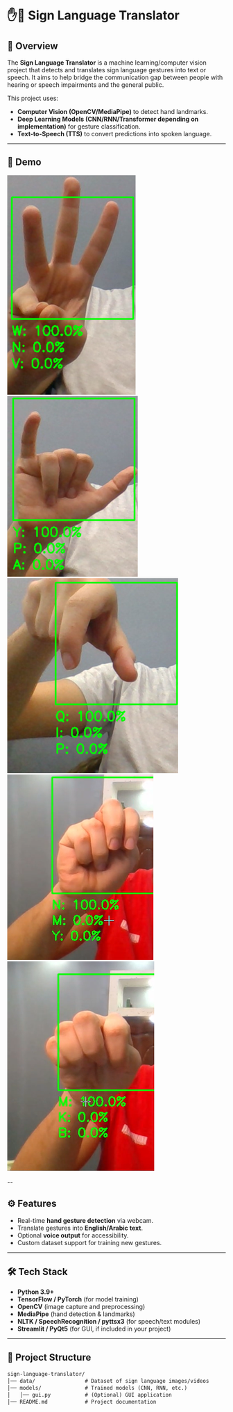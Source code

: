 # ✋🤟 Sign Language Translator

## 📌 Overview

The **Sign Language Translator** is a machine learning/computer vision project that detects and translates sign language gestures into text or speech.
It aims to help bridge the communication gap between people with hearing or speech impairments and the general public.

This project uses:

* **Computer Vision (OpenCV/MediaPipe)** to detect hand landmarks.
* **Deep Learning Models (CNN/RNN/Transformer depending on implementation)** for gesture classification.
* **Text-to-Speech (TTS)** to convert predictions into spoken language.

---

## 🎥 Demo
![Sign Language Demo](https://github.com/maskar122/sign-language-translator/blob/ee6f3170f635c81cf593bc7c82f938033ca382d8/images/output1.png)
![Sign Language Demo](https://github.com/maskar122/sign-language-translator/blob/ee6f3170f635c81cf593bc7c82f938033ca382d8/images/output2.png)
![Sign Language Demo](https://github.com/maskar122/sign-language-translator/blob/ee6f3170f635c81cf593bc7c82f938033ca382d8/images/output3.png)
![Sign Language Demo](https://github.com/maskar122/sign-language-translator/blob/ee6f3170f635c81cf593bc7c82f938033ca382d8/images/output4.png)
![Sign Language Demo](https://github.com/maskar122/sign-language-translator/blob/ee6f3170f635c81cf593bc7c82f938033ca382d8/images/output5.png)



--

## ⚙️ Features

* Real-time **hand gesture detection** via webcam.
* Translate gestures into **English/Arabic text**.
* Optional **voice output** for accessibility.
* Custom dataset support for training new gestures.

---

## 🛠️ Tech Stack

* **Python 3.9+**
* **TensorFlow / PyTorch** (for model training)
* **OpenCV** (image capture and preprocessing)
* **MediaPipe** (hand detection & landmarks)
* **NLTK / SpeechRecognition / pyttsx3** (for speech/text modules)
* **Streamlit / PyQt5** (for GUI, if included in your project)

---

## 📂 Project Structure

```
sign-language-translator/
│── data/                # Dataset of sign language images/videos
│── models/              # Trained models (CNN, RNN, etc.)
│   │── gui.py           # (Optional) GUI application
│── README.md            # Project documentation
```
